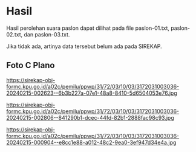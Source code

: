 # Hasil

Hasil perolehan suara paslon dapat dilihat pada file paslon-01.txt, paslon-02.txt, dan paslon-03.txt.

Jika tidak ada, artinya data tersebut belum ada pada SIREKAP.

## Foto C Plano

https://sirekap-obj-formc.kpu.go.id/a02c/pemilu/ppwp/31/72/03/10/03/3172031003036-20240215-002623--6b3b227a-07e1-48a8-8410-5d6504053e76.jpg

https://sirekap-obj-formc.kpu.go.id/a02c/pemilu/ppwp/31/72/03/10/03/3172031003036-20240215-002806--841290b1-dcec-44fd-82b1-2888fac98c93.jpg

https://sirekap-obj-formc.kpu.go.id/a02c/pemilu/ppwp/31/72/03/10/03/3172031003036-20240215-000904--e8cc1e88-a012-48c2-9ea0-3ef947d34e4a.jpg
